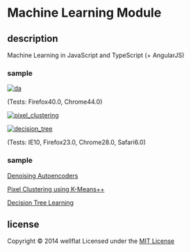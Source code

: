 # Machine Learning Module

## description

Machine Learning in JavaScript and TypeScript (+ AngularJS)

### sample
[![da](http://rest-term.com/labs/repos/images/da_demo.png)](http://rest-term.com/labs/html5/da/)

(Tests: Firefox40.0, Chrome44.0)

[![pixel_clustering](http://rest-term.com/labs/repos/images/pixel_clustering.jpg)](http://rest-term.com/labs/html5/pixelclustering.html)

[![decision_tree](http://rest-term.com/labs/repos/images/decision_tree.png)](http://rest-term.com/labs/html5/dtree.html)

(Tests: IE10, Firefox23.0, Chrome28.0, Safari6.0)

### sample
[Denoising Autoencoders][DenoisingAutoencoders]

[Pixel Clustering using K-Means++][PixelClustering]

[Decision Tree Learning][DecisionTree]

license
----------
Copyright &copy; 2014 wellflat Licensed under the [MIT License][MIT]

[DenoisingAutoencoders]: http://rest-term.com/labs/html5/da/
[PixelClustering]: http://rest-term.com/labs/html5/pixelclustering.html
[DecisionTree]: http://rest-term.com/labs/html5/dtree.html
[MIT]: http://www.opensource.org/licenses/mit-license.php
